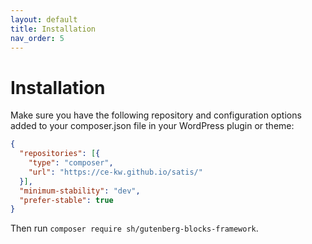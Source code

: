 ```yaml
---
layout: default
title: Installation
nav_order: 5
---
```


# Installation

Make sure you have the following repository and configuration options added to your composer.json file in your WordPress plugin or theme:

```json
{
  "repositories": [{
    "type": "composer",
    "url": "https://ce-kw.github.io/satis/"
  }],
  "minimum-stability": "dev",
  "prefer-stable": true
}
```

Then run `composer require sh/gutenberg-blocks-framework`.